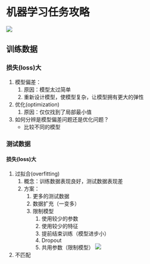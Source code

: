 # 机器学习任务攻略
![](https://s2.loli.net/2022/07/20/wa5WL3IbnPOmcAR.png)
## 训练数据
### 损失(loss)大
1. 模型偏差：
	1. 原因：模型太过简单
	2. 重新设计模型，使模型复杂，让模型拥有更大的弹性
2. 优化(optimization)
	1. 原因：仅仅找到了局部最小值
3. 如何分辨是模型偏差问题还是优化问题？
	- 比较不同的模型

### 测试数据
#### 损失(loss)大
1. 过拟合(overfitting)
	1. 概念：训练数据表现良好，测试数据表现差
	2. 方案：
		1. 更多的测试数据
		2. 数据扩充（一变多）
		3. 限制模型
			1. 使用较少的参数
			2. 使用较少的特征
			3. 提前结束训练（模型进步小）
			4. Dropout
			5. 共用参数（限制模型）
![](https://s2.loli.net/2022/07/20/FheaHNZSTmRVkJ6.png)		
1. 不匹配